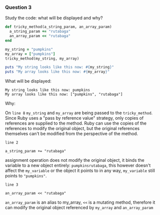 ### Question 3

Study the code: what will be displayed and why?

```ruby
def tricky_method(a_string_param, an_array_param)
  a_string_param += "rutabaga"
  an_array_param << "rutabaga"
end

my_string = "pumpkins"
my_array = ["pumpkins"]
tricky_method(my_string, my_array)

puts "My string looks like this now: #{my_string}"
puts "My array looks like this now: #{my_array}"
```

What will be displayed:

```
My string looks like this now: pumpkins
My array looks like this now: ["pumpkins", "rutabaga"]
```

Why:

On `line 8` `my_string` and `my_array` are being passed to the `tricky_method`. Since Ruby uses a "pass by reference value" strategy, only copies of references are supplied to the method. Ruby can use the copies of the references to modify the original object, but the original references themselves can't be modified from the perspective of the method. 

`line 2`

```
a_string_param += "rutabaga"
```

assignment operation does not modify the original object, it binds the variable to a new object entirely: `pumpkinsrutabaga`, this however doesn't affect the `my_variable` or the object it points to in any way, `my_variable` still points to `"pumpkins"`.

`line 3` 

```
an_array_param << "rutabaga"
```

`an_array_param` is an alias to my_array, `<<` is a mutating method, therefore it can modify the original object referenced by `my_array` and `an_array_param` 



